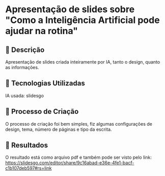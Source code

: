 # Apresentação de slides sobre "Como a Inteligência Artificial pode ajudar na rotina"

## 📒 Descrição

Apresentação de slides criada inteiramente por IA, tanto o design, quanto as informações.

## 🤖 Tecnologias Utilizadas

IA usada: slidesgo

## 🧐 Processo de Criação

O processo de criação foi bem simples, fiz algumas configurações de design, tema, número de páginas e tipo da escrita.

## 🚀 Resultados

O resultado está como arquivo pdf e também pode ser visto pelo link: https://slidesgo.com/editor/share/9c16abad-e36e-4fe1-bacf-c1b107deb597#rs=link

